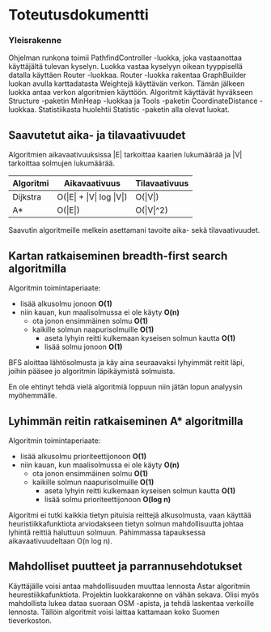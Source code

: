 # Toteutusdokumentti

### Yleisrakenne

Ohjelman runkona toimii PathfindController -luokka, joka vastaanottaa käyttäjältä tulevan kyselyn. Luokka vastaa kyselyyn oikean tyyppisellä datalla käyttäen Router -luokkaa. Router -luokka rakentaa GraphBuilder luokan avulla karttadatasta Weightejä käyttävän verkon. Tämän jälkeen luokka antaa verkon algoritmien käyttöön. Algoritmit käyttävät hyväkseen Structure -paketin MinHeap -luokkaa ja Tools -paketin CoordinateDistance -luokkaa. Statistiikasta huolehtii Statistic -paketin alla olevat luokat.

## Saavutetut aika- ja tilavaativuudet

Algoritmien aikavaativuuksissa |E| tarkoittaa kaarien lukumäärää ja |V| tarkoittaa solmujen lukumäärää.

Algoritmi | Aikavaativuus              | Tilavaativuus
----------|----------------------------|--------------
Dijkstra  | O(\|E\| + \|V\| log \|V\|) | O(\|V\|) 
A*        | O(\|E\|)                   | O(\|V\|^2)

Saavutin algoritmeille melkein asettamani tavoite aika- sekä tilavaativuudet.

## Kartan ratkaiseminen breadth-first search algoritmilla

Algoritmin toimintaperiaate:  

* lisää alkusolmu jonoon **O(1)**
* niin kauan, kun maalisolmussa ei ole käyty **O(n)**
  * ota jonon ensimmäinen solmu **O(1)**
  * kaikille solmun naapurisolmuille **O(1)**
    * aseta lyhyin reitti kulkemaan kyseisen solmun kautta **O(1)**
    * lisää solmu jonoon **O(1)**

BFS aloittaa lähtösolmusta ja käy aina seuraavaksi lyhyimmät reitit läpi, joihin pääsee jo algoritmin läpikäymistä solmuista. 

En ole ehtinyt tehdä vielä algoritmiä loppuun niin jätän lopun analyysin myöhemmälle. 

## Lyhimmän reitin ratkaiseminen A* algoritmilla

Algoritmin toimintaperiaate:  
* lisää alkusolmu prioriteettijonoon **O(1)**
* niin kauan, kun maalisolmussa ei ole käyty **O(n)**
  * ota jonon ensimmäinen solmu **O(1)**
  * kaikille solmun naapurisolmuille **O(1)**
    * aseta lyhyin reitti kulkemaan kyseisen solmun kautta **O(1)**
    * lisää solmu prioriteettijonoon **O(log n)**
  
Algoritmi ei tutki kaikkia tietyn pituisia reittejä alkusolmusta, vaan käyttää heuristiikkafunktiota arviodakseen tietyn solmun mahdollisuutta johtaa lyhintä reittiä haluttuun solmuun. Pahimmassa tapauksessa aikavaativuudeltaan O(n log n).

## Mahdolliset puutteet ja parrannusehdotukset

Käyttäjälle voisi antaa mahdollisuuden muuttaa lennosta Astar algoritmin heurestiikkafunktiota. Projektin luokkarakenne on vähän sekava. Olisi myös mahdollista lukea dataa suoraan OSM -apista, ja tehdä laskentaa verkoille lennosta. Tällöin algoritmit voisi laittaa kattamaan koko Suomen tieverkoston.